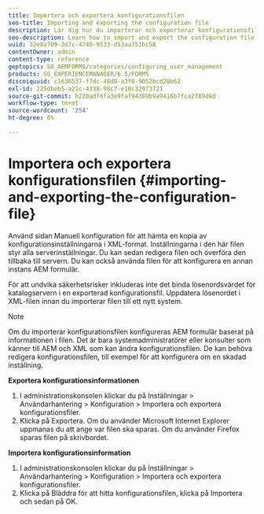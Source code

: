 ```yaml
---
title: Importera och exportera konfigurationsfilen
seo-title: Importing and exporting the configuration file
description: Lär dig hur du importerar och exporterar konfigurationsfilen för att redigera serverinställningar eller konfigurera en annan AEM för formulär.
seo-description: Learn how to import and export the configuration file in order to edit server preferences or configure another AEM forms product instance.
uuid: 32e8a709-2d7c-4740-9533-d53aa751bc58
contentOwner: admin
content-type: reference
geptopics: SG_AEMFORMS/categories/configuring_user_management
products: SG_EXPERIENCEMANAGER/6.5/FORMS
discoiquuid: c1636537-f7dc-48d8-a3f0-9052bcd28b62
exl-id: 225dbeb5-a21c-4338-98c7-e10c32973721
source-git-commit: b220adf6fa3e9faf94389b9a9416b7fca2f89d9d
workflow-type: tm+mt
source-wordcount: '254'
ht-degree: 0%

---
```


# Importera och exportera konfigurationsfilen {#importing-and-exporting-the-configuration-file}

Använd sidan Manuell konfiguration för att hämta en kopia av konfigurationsinställningarna i XML-format. Inställningarna i den här filen styr alla serverinställningar. Du kan sedan redigera filen och överföra den tillbaka till servern. Du kan också använda filen för att konfigurera en annan instans AEM formulär.

För att undvika säkerhetsrisker inkluderas inte det binda lösenordsvärdet för katalogservern i en exporterad konfigurationsfil. Uppdatera lösenordet i XML-filen innan du importerar filen till ett nytt system.

>[!NOTE]
>
>Om du importerar konfigurationsfilen konfigureras AEM formulär baserat på informationen i filen. Det är bara systemadministratörer eller konsulter som känner till AEM och XML som kan ändra konfigurationsfilen. De kan behöva redigera konfigurationsfilen, till exempel för att konfigurera om en skadad inställning.

**Exportera konfigurationsinformationen**

1. I administrationskonsolen klickar du på Inställningar > Användarhantering > Konfiguration > Importera och exportera konfigurationsfiler.
1. Klicka på Exportera. Om du använder Microsoft Internet Explorer uppmanas du att ange var filen ska sparas. Om du använder Firefox sparas filen på skrivbordet.

**Importera konfigurationsinformation**

1. I administrationskonsolen klickar du på Inställningar > Användarhantering > Konfiguration > Importera och exportera konfigurationsfiler.
1. Klicka på Bläddra för att hitta konfigurationsfilen, klicka på Importera och sedan på OK.
